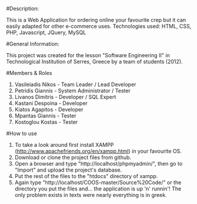 #Description:

This is a Web Application for ordering online your favourite crep but it
can easily adapted for other e-commerce uses. 
Technologies used: HTML, CSS, PHP, Javascript, JQuery, MySQL  

#General Information:

This project was created for the lesson "Software Engineering II"
in Technological Institution of Serres, Greece by a team of students (2012).

#Members & Roles

1. Vasileiadis Nikos - Team Leader / Lead Developer
2. Petridis Giannis - System Administrator / Tester
3. Livanos Dimitris - Developer / SQL Expert
4. Kastani Despoina - Developer
5. Kiatos Agapitos - Developer
6. Mpantas Giannis - Tester
7. Kostoglou Kostas  - Tester

#How to use

1. To take a look around first install XAMPP (http://www.apachefriends.org/en/xampp.html)
in your favourite OS.
2. Download or clone the project files from github. 
3. Open a browser 
and type "http://localhost/phpmyadmin/", then go to "Import" and upload the project's 
database. 
4. Put the rest of the files to the "htdocs" directory of xampp. 
5. Again type
"http://localhost/COOS-master/Source%20Code/" or the directory you put the files and...
the application is up 'n' runnin'! The only problem exists in texts were nearly 
everything is in greek.
